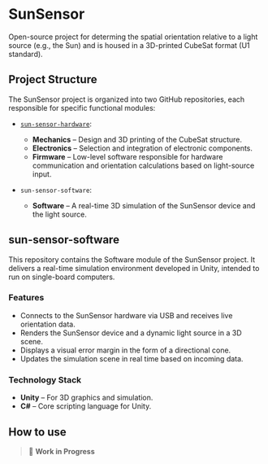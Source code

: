 # SunSensor

Open-source project for determing the spatial orientation relative to a light source (e.g., the Sun) and is housed in a 3D-printed CubeSat format (U1 standard).

## Project Structure

The SunSensor project is organized into two GitHub repositories, each responsible for specific functional modules:

* [`sun-sensor-hardware`](https://github.com/SEEK-Academy/sun-sensor-hardware):

  * **Mechanics** – Design and 3D printing of the CubeSat structure.
  * **Electronics** – Selection and integration of electronic components.
  * **Firmware** – Low-level software responsible for hardware communication and orientation calculations based on light-source input.

* `sun-sensor-software`:

  * **Software** – A real-time 3D simulation of the SunSensor device and the light source.

## sun-sensor-software

This repository contains the Software module of the SunSensor project. It delivers a real-time simulation environment developed in Unity, intended to run on single-board computers.

### Features

* Connects to the SunSensor hardware via USB and receives live orientation data.
* Renders the SunSensor device and a dynamic light source in a 3D scene.
* Displays a visual error margin in the form of a directional cone.
* Updates the simulation scene in real time based on incoming data.

### Technology Stack

* **Unity** – For 3D graphics and simulation.
* **C#** – Core scripting language for Unity.

## How to use

> 🚧 **Work in Progress**
